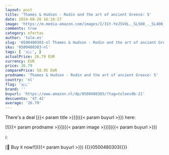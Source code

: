 ```yaml
---
layout: post
title: 'Thames & Hudson - Rodin and the art of ancient Greece: 5'
date: 2024-08-20 16:16:27
image: 'https://m.media-amazon.com/images/I/31t-YeJ5VdL._SL500_._SL400_.jpg'
comments: true
category: ofertas
author: 'tole.es'
slug: '0500480303-nl Thames & Hudson - Rodin and the art of ancient Greece: 5'
sku: '0500480303-nl'
tags: [ '🇳🇱', ]
actualPrice: 26.79 EUR
currency: EUR
price: 26.79
comparePrice: 50.95 EUR
prodname: 'Thames & Hudson - Rodin and the art of ancient Greece: 5'
country: 'nl'
flag: '🇳🇱'
brand: ''
buyurl: 'https://www.amazon.nl/dp/0500480303/?tag=tolees0b-21'
descuento: '47.42'
average: '26.79'
---
```


There's a deal [{{< param title >}}]({{< param buyurl >}})  here:

[![{{< param prodname >}}]({{< param image >}})]({{< param buyurl >}})

ℹ️:


[🛒 Buy it now!!]({{< param buyurl >}})
{{<world>}}0500480303{{</world>}}
